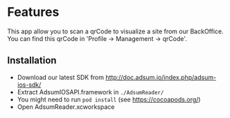 
# Features 

This app allow you to scan a qrCode to visualize a site from our BackOffice.
You can find this qrCode in 'Profile -> Management -> qrCode'.

## Installation

* Download our latest SDK from http://doc.adsum.io/index.php/adsum-ios-sdk/
* Extract AdsumIOSAPI.framework in ```./AdsumReader/```
* You might need to run ```pod install``` (see https://cocoapods.org/)
* Open AdsumReader.xcworkspace
